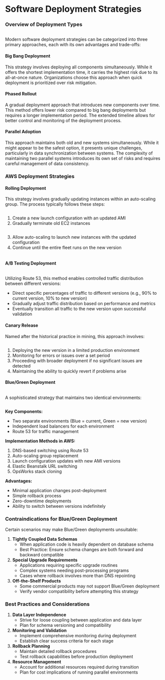 # Software Deployment Strategies

### Overview of Deployment Types

<figure><img src="../../../../.gitbook/assets/image.png" alt=""><figcaption></figcaption></figure>

Modern software deployment strategies can be categorized into three primary approaches, each with its own advantages and trade-offs:

#### Big Bang Deployment

This strategy involves deploying all components simultaneously. While it offers the shortest implementation time, it carries the highest risk due to its all-at-once nature. Organizations choose this approach when quick deployment is prioritized over risk mitigation.

#### Phased Rollout

A gradual deployment approach that introduces new components over time. This method offers lower risk compared to big bang deployments but requires a longer implementation period. The extended timeline allows for better control and monitoring of the deployment process.

#### Parallel Adoption

This approach maintains both old and new systems simultaneously. While it might appear to be the safest option, it presents unique challenges, particularly in data synchronization between systems. The complexity of maintaining two parallel systems introduces its own set of risks and requires careful management of data consistency.

### AWS Deployment Strategies

#### Rolling Deployment

This strategy involves gradually updating instances within an auto-scaling group. The process typically follows these steps:

<figure><img src="../../../../.gitbook/assets/image (1).png" alt=""><figcaption></figcaption></figure>

1. Create a new launch configuration with an updated AMI
2. Gradually terminate old EC2 instances

<figure><img src="../../../../.gitbook/assets/image (2).png" alt=""><figcaption></figcaption></figure>

3. Allow auto-scaling to launch new instances with the updated configuration
4. Continue until the entire fleet runs on the new version

<figure><img src="../../../../.gitbook/assets/image (3).png" alt=""><figcaption></figcaption></figure>

#### A/B Testing Deployment

<figure><img src="../../../../.gitbook/assets/image (4).png" alt=""><figcaption></figcaption></figure>

Utilizing Route 53, this method enables controlled traffic distribution between different versions:

* Direct specific percentages of traffic to different versions (e.g., 90% to current version, 10% to new version)
* Gradually adjust traffic distribution based on performance and metrics
* Eventually transition all traffic to the new version upon successful validation

#### Canary Release

Named after the historical practice in mining, this approach involves:

<figure><img src="../../../../.gitbook/assets/image (5).png" alt=""><figcaption></figcaption></figure>

1. Deploying the new version in a limited production environment
2. Monitoring for errors or issues over a set period
3. Proceeding with broader deployment if no significant issues are detected
4. Maintaining the ability to quickly revert if problems arise

#### Blue/Green Deployment

<figure><img src="../../../../.gitbook/assets/image (7).png" alt=""><figcaption></figcaption></figure>

A sophisticated strategy that maintains two identical environments:

<figure><img src="../../../../.gitbook/assets/image (6).png" alt=""><figcaption></figcaption></figure>



**Key Components:**

* Two separate environments (Blue = current, Green = new version)
* Independent load balancers for each environment
* Route 53 for traffic management

**Implementation Methods in AWS:**

1. DNS-based switching using Route 53
2. Auto-scaling group replacement
3. Launch configuration updates with new AMI versions
4. Elastic Beanstalk URL switching
5. OpsWorks stack cloning

**Advantages:**

* Minimal application changes post-deployment
* Simple rollback process
* Zero-downtime deployments
* Ability to switch between versions indefinitely

### Contraindications for Blue/Green Deployment

Certain scenarios may make Blue/Green deployments unsuitable:

1. **Tightly Coupled Data Schemas**
   * When application code is heavily dependent on database schema
   * Best Practice: Ensure schema changes are both forward and backward compatible
2. **Special Upgrade Requirements**
   * Applications requiring specific upgrade routines
   * Complex systems needing post-processing programs
   * Cases where rollback involves more than DNS repointing
3. **Off-the-Shelf Products**
   * Some commercial products may not support Blue/Green deployment
   * Verify vendor compatibility before attempting this strategy

### Best Practices and Considerations

1. **Data Layer Independence**
   * Strive for loose coupling between application and data layer
   * Plan for schema versioning and compatibility
2. **Monitoring and Validation**
   * Implement comprehensive monitoring during deployment
   * Establish clear success criteria for each stage
3. **Rollback Planning**
   * Maintain detailed rollback procedures
   * Test rollback capabilities before production deployment
4. **Resource Management**
   * Account for additional resources required during transition
   * Plan for cost implications of running parallel environments

